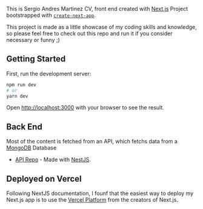 This is Sergio Andres Martinez CV, front end created with [Next.js](https://nextjs.org/) Project bootstrapped with [`create-next-app`](https://github.com/vercel/next.js/tree/canary/packages/create-next-app).

This project is made as a little showcase of my coding skills and knowledge, so please feel free to check out this repo and run it if you consider necessary or funny ;)

## Getting Started

First, run the development server:

```bash
npm run dev
# or
yarn dev
```

Open [http://localhost:3000](http://localhost:3000) with your browser to see the result.

## Back End

Most of the content is fetched from an API, which fetchs data from a [MongoDB](https://www.mongodb.com/) Database

- [API Repo](https://github.com/ElSamplio/samp-cv-api-nest) - Made with [NestJS](https://nestjs.com/).

## Deployed on Vercel

Following NextJS documentation, I founf that the easiest way to deploy my Next.js app is to use the [Vercel Platform](https://vercel.com/new?utm_medium=default-template&filter=next.js&utm_source=create-next-app&utm_campaign=create-next-app-readme) from the creators of Next.js.

